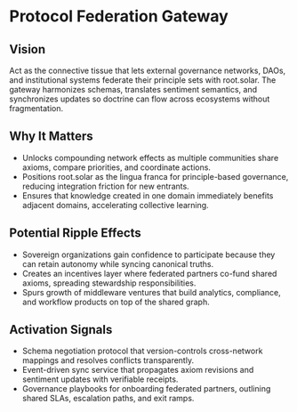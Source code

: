 # Protocol Federation Gateway

## Vision
Act as the connective tissue that lets external governance networks, DAOs, and institutional systems federate their principle sets with root.solar. The gateway harmonizes schemas, translates sentiment semantics, and synchronizes updates so doctrine can flow across ecosystems without fragmentation.

## Why It Matters
- Unlocks compounding network effects as multiple communities share axioms, compare priorities, and coordinate actions.
- Positions root.solar as the lingua franca for principle-based governance, reducing integration friction for new entrants.
- Ensures that knowledge created in one domain immediately benefits adjacent domains, accelerating collective learning.

## Potential Ripple Effects
- Sovereign organizations gain confidence to participate because they can retain autonomy while syncing canonical truths.
- Creates an incentives layer where federated partners co-fund shared axioms, spreading stewardship responsibilities.
- Spurs growth of middleware ventures that build analytics, compliance, and workflow products on top of the shared graph.

## Activation Signals
- Schema negotiation protocol that version-controls cross-network mappings and resolves conflicts transparently.
- Event-driven sync service that propagates axiom revisions and sentiment updates with verifiable receipts.
- Governance playbooks for onboarding federated partners, outlining shared SLAs, escalation paths, and exit ramps.

